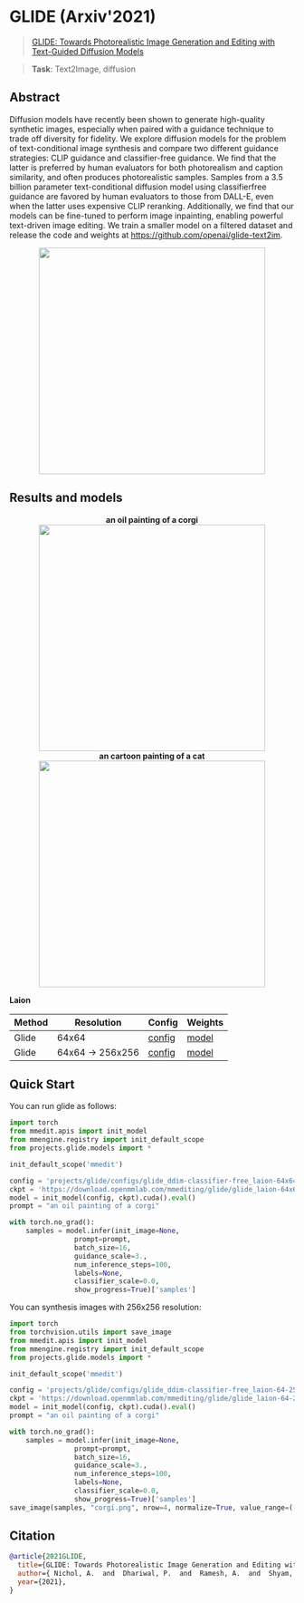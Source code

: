 # GLIDE (Arxiv'2021)

> [GLIDE: Towards Photorealistic Image Generation and Editing with Text-Guided Diffusion Models](https://papers.nips.cc/paper/2021/file/49ad23d1ec9fa4bd8d77d02681df5cfa-Paper.pdf)

> **Task**: Text2Image, diffusion

<!-- [ALGORITHM] -->

## Abstract

<!-- [ABSTRACT] -->

Diffusion models have recently been shown to generate high-quality synthetic images, especially when paired with a guidance technique to trade off diversity for fidelity. We explore diffusion models for the problem of text-conditional image synthesis and compare two different guidance strategies: CLIP guidance and classifier-free guidance. We find that the latter is preferred by human evaluators for both photorealism and caption similarity, and often produces photorealistic samples. Samples from a 3.5 billion parameter text-conditional diffusion model using classifierfree guidance are favored by human evaluators to those from DALL-E, even when the latter uses expensive CLIP reranking. Additionally, we find that our models can be fine-tuned to perform image inpainting, enabling powerful text-driven image editing. We train a smaller model on a filtered dataset and release the code and weights at https://github.com/openai/glide-text2im.

<!-- [IMAGE] -->

<div align=center >
 <img src="https://user-images.githubusercontent.com/22982797/209770463-31f3083d-b939-4ed6-b504-6a5baf7365b5.png" width="400"/>
</div >

## Results and models

<div align="center">
  <b>an oil painting of a corgi</b>
  <br/>
  <img src="https://user-images.githubusercontent.com/22982797/210042533-1df54b2d-d8a8-42b1-974c-06861e3e6ef6.png" width="400"/>
</div>

<div align="center">
  <b>an cartoon painting of a cat</b>
  <br/>
  <img src="https://user-images.githubusercontent.com/22982797/210042530-ada31a01-7c9d-452b-bc72-56ae0182ef2f.png" width="400"/>
</div>

**Laion**

| Method | Resolution       | Config                                                                      | Weights                                                                                 |
| ------ | ---------------- | --------------------------------------------------------------------------- | --------------------------------------------------------------------------------------- |
| Glide  | 64x64            | [config](projects/glide/configs/glide_ddim-classifier-free_laion-64x64.py)  | [model](https://download.openmmlab.com/mmediting/glide/glide_laion-64x64-02afff47.pth)  |
| Glide  | 64x64 -> 256x256 | [config](projects/glide/configs/glide_ddim-classifier-free_laion-64-256.py) | [model](https://download.openmmlab.com/mmediting/glide/glide_laion-64-256-02afff47.pth) |

## Quick Start

You can run glide as follows:

```python
import torch
from mmedit.apis import init_model
from mmengine.registry import init_default_scope
from projects.glide.models import *

init_default_scope('mmedit')

config = 'projects/glide/configs/glide_ddim-classifier-free_laion-64x64.py'
ckpt = 'https://download.openmmlab.com/mmediting/glide/glide_laion-64x64-02afff47.pth'
model = init_model(config, ckpt).cuda().eval()
prompt = "an oil painting of a corgi"

with torch.no_grad():
    samples = model.infer(init_image=None,
                prompt=prompt,
                batch_size=16,
                guidance_scale=3.,
                num_inference_steps=100,
                labels=None,
                classifier_scale=0.0,
                show_progress=True)['samples']
```

You can synthesis images with 256x256 resolution:

```python
import torch
from torchvision.utils import save_image
from mmedit.apis import init_model
from mmengine.registry import init_default_scope
from projects.glide.models import *

init_default_scope('mmedit')

config = 'projects/glide/configs/glide_ddim-classifier-free_laion-64-256.py'
ckpt = 'https://download.openmmlab.com/mmediting/glide/glide_laion-64-256-02afff47.pth'
model = init_model(config, ckpt).cuda().eval()
prompt = "an oil painting of a corgi"

with torch.no_grad():
    samples = model.infer(init_image=None,
                prompt=prompt,
                batch_size=16,
                guidance_scale=3.,
                num_inference_steps=100,
                labels=None,
                classifier_scale=0.0,
                show_progress=True)['samples']
save_image(samples, "corgi.png", nrow=4, normalize=True, value_range=(-1, 1))
```

## Citation

```bibtex
@article{2021GLIDE,
  title={GLIDE: Towards Photorealistic Image Generation and Editing with Text-Guided Diffusion Models},
  author={ Nichol, A.  and  Dhariwal, P.  and  Ramesh, A.  and  Shyam, P.  and  Mishkin, P.  and  Mcgrew, B.  and  Sutskever, I.  and  Chen, M. },
  year={2021},
}
```
